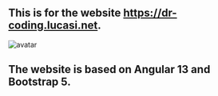 ## This is for the website https://dr-coding.lucasi.net. 
![avatar](drcocde.PNG)
## The website is based on Angular 13 and Bootstrap 5.